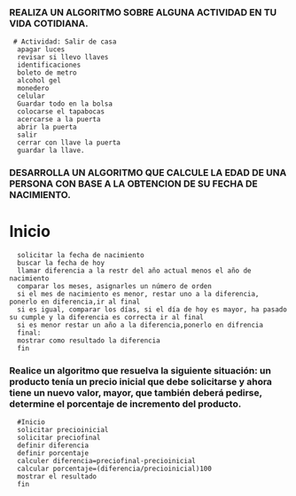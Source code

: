 ### REALIZA UN ALGORITMO SOBRE ALGUNA ACTIVIDAD EN TU VIDA COTIDIANA.

     # Actividad: Salir de casa
      apagar luces
      revisar si llevo llaves 
      identificaciones 
      boleto de metro
      alcohol gel
      monedero
      celular
      Guardar todo en la bolsa
      colocarse el tapabocas
      acercarse a la puerta
      abrir la puerta
      salir
      cerrar con llave la puerta 
      guardar la llave.
   
### DESARROLLA UN ALGORITMO QUE CALCULE LA EDAD DE UNA PERSONA CON BASE A LA OBTENCION DE SU FECHA DE NACIMIENTO.
   
   # Inicio
      solicitar la fecha de nacimiento
      buscar la fecha de hoy
      llamar diferencia a la restr del año actual menos el año de nacimiento 
      comparar los meses, asignarles un número de orden
      si el mes de nacimiento es menor, restar uno a la diferencia, ponerlo en diferencia,ir al final
      si es igual, comparar los días, si el día de hoy es mayor, ha pasado su cumple y la diferencia es correcta ir al final
      si es menor restar un año a la diferencia,ponerlo en difrencia
      final:
      mostrar como resultado la diferencia
      fin

###  Realice un algoritmo que resuelva la siguiente situación: un producto tenía un precio inicial que debe solicitarse y ahora tiene un nuevo valor, mayor, que también deberá pedirse, determine el porcentaje de incremento del producto. 
      #Inicio
      solicitar precioinicial
      solicitar preciofinal
      definir diferencia 
      definir porcentaje
      calculer diferencia=preciofinal-precioinicial
      calcular porcentaje=(diferencia/precioinicial)100
      mostrar el resultado
      fin
